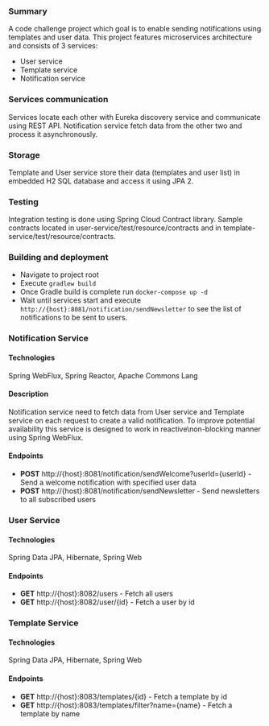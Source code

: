 ### Summary

A code challenge project which goal is to enable sending notifications using templates and user data.
This project features microservices architecture and consists of 3 services:
* User service
* Template service
* Notification service

### Services communication

Services locate each other with Eureka discovery service and communicate using REST API. Notification service fetch data from the other two and process it asynchronously.

### Storage

Template and User service store their data (templates and user list) in embedded H2 SQL database and access it using JPA 2.

### Testing
Integration testing is done using Spring Cloud Contract library. Sample contracts located in user-service/test/resource/contracts and in template-service/test/resource/contracts.

### Building and deployment
* Navigate to project root
* Execute `gradlew build`
* Once Gradle build is complete run `docker-compose up -d`
* Wait until services start and execute `http://{host}:8081/notification/sendNewsletter` to see the list of notifications to be sent to users. 

### Notification Service

#### Technologies

Spring WebFlux, Spring Reactor, Apache Commons Lang 

#### Description

Notification service need to fetch data from User service and Template service on each request to create a valid notification. 
To improve potential availability this service is designed to work in reactive\non-blocking manner using Spring WebFlux.

#### Endpoints

* **POST** http://{host}:8081/notification/sendWelcome?userId={userId} - Send a welcome notification with specified user data
* **POST** http://{host}:8081/notification/sendNewsletter - Send newsletters to all subscribed users

### User Service 

#### Technologies

Spring Data JPA, Hibernate, Spring Web

#### Endpoints

* **GET** http://{host}:8082/users - Fetch all users
* **GET** http://{host}:8082/user/{id} - Fetch a user by id

### Template Service

#### Technologies
Spring Data JPA, Hibernate, Spring Web

#### Endpoints

* **GET** http://{host}:8083/templates/{id} - Fetch a template by id
* **GET** http://{host}:8083/templates/filter?name={name} - Fetch a template by name





